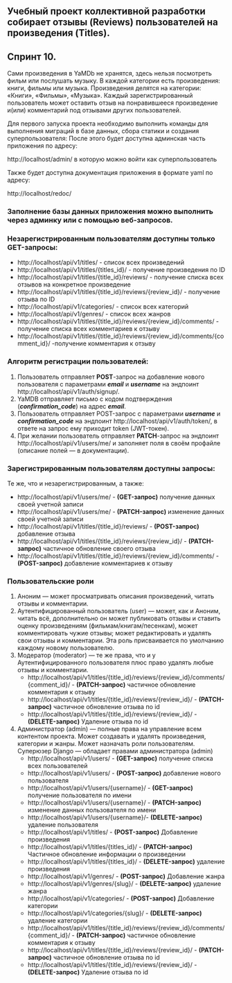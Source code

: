 Учебный проект коллективной разработки собирает отзывы (Reviews) пользователей на произведения (Titles).
---------------------------------------------------------------------------------

## Спринт 10.

Сами произведения в YaMDb не хранятся, здесь нельзя посмотреть фильм или 
послушать музыку. В каждой категории есть произведения: книги, фильмы или музыка.
Произведения делятся на категории: «Книги», «Фильмы», «Музыка». 
Каждый зарегистрированный пользователь может оставить отзыв на понравившееся 
произведение и(или) комментарий под отзывами других пользователей.


Для первого запуска проекта необходимо выполнить команды для выполнения миграций в базе данных, сбора статики и создания суперпользователя:
После этого будет доступна админская часть приложения по адресу:

http://localhost/admin/ в которую можно войти как суперпользователь

Также будет доступна документация приложения в формате yaml по адресу:

http://localhost/redoc/


### Заполнение базы данных приложения можно выполнить через админку или с помощью веб-запросов. 


### Незарегистрированным пользователям доступны только GET-запросы:
* http://localhost/api/v1/titles/ - список всех произведений
* http://localhost/api/v1/titles/{titles_id}/ - получение произведения по ID
* http://localhost/api/v1/titles/{title_id}/reviews/ - получение списка всех 
отзывов на конкретное произведение
* http://localhost/api/v1/titles/{title_id}/reviews/{review_id}/ - 
получение отзыва по ID
* http://localhost/api/v1/categories/ - список всех категорий
* http://localhost/api/v1/genres/ - список всех жанров
* http://localhost/api/v1/titles/{title_id}/reviews/{review_id}/comments/ - 
получение списка всех комментариев к отзыву
* http://localhost/api/v1/titles/{title_id}/reviews/{review_id}/comments/{comment_id}/ 
-получение комментария к отзыву

### Алгоритм регистрации пользователей:

1. Пользователь отправляет **POST**-запрос на добавление нового пользователя с 
параметрами **_email_** и _**username**_ на эндпоинт http://localhost/api/v1/auth/signup/.
2. YaMDB отправляет письмо с кодом подтверждения (_**confirmation_code**_) 
на адрес _**email**_.
3. Пользователь отправляет POST-запрос с параметрами **_username_** и 
_**confirmation_code**_ на эндпоинт http://localhost/api/v1/auth/token/, в ответе на
запрос ему приходит token (JWT-токен).
4. При желании пользователь отправляет **PATCH**-запрос на эндпоинт 
http://localhost/api/v1/users/me/ и заполняет поля в своём профайле (описание 
полей — в документации).

### Зарегистрированным пользователям доступны запросы:
Те же, что и незарегистрированным, а также:
* http://localhost/api/v1/users/me/ - **(GET-запрос)** получение данных своей 
учетной записи
* http://localhost/api/v1/users/me/ - **(PATCH-запрос)** изменение данных своей 
учетной записи
* http://localhost/api/v1/titles/{title_id}/reviews/ - **(POST-запрос)** добавление 
отзыва
* http://localhost/api/v1/titles/{title_id}/reviews/{review_id}/ - **(PATCH-запрос)** 
частичное обновление своего отзыва
* http://localhost/api/v1/titles/{title_id}/reviews/{review_id}/comments/ - 
**(POST-запрос)** добавление комментариев к отзыву 

### Пользовательские роли

1. Аноним — может просматривать описания произведений, читать отзывы и комментарии.
2. Аутентифицированный пользователь (user) — может, как и Аноним, читать всё, 
дополнительно он может публиковать отзывы и ставить оценку произведениям 
(фильмам/книгам/песенкам), может комментировать чужие отзывы; может редактировать 
и удалять свои отзывы и комментарии. Эта роль присваивается по умолчанию каждому 
новому пользователю.
3. Модератор (moderator) — те же права, что и у Аутентифицированного пользователя 
плюс право удалять любые отзывы и комментарии.
   * http://localhost/api/v1/titles/{title_id}/reviews/{review_id}/comments/{comment_id}/ - 
   **(PATCH-запрос)** частичное обновление комментария к отзыву
   * http://localhost/api/v1/titles/{title_id}/reviews/{review_id}/ - 
   **(PATCH-запрос)** частичное обновление отзыва по id
   * http://localhost/api/v1/titles/{title_id}/reviews/{review_id}/ - 
   **(DELETE-запрос)** Удаление отзыва по id
4. Администратор (admin) — полные права на управление всем контентом проекта. 
Может создавать и удалять произведения, категории и жанры. Может назначать роли
пользователям.
Суперюзер Django — обладает правами администратора (admin)
   * http://localhost/api/v1/users/ - **(GET-запрос)** получение списка всех 
   пользователей
   * http://localhost/api/v1/users/ - **(POST-запрос)** добавление нового 
   пользователя
   * http://localhost/api/v1/users/{username}/ - **(GET-запрос)** получение 
   пользователя по имени
   * http://localhost/api/v1/users/{username}/ - **(PATCH-запрос)** изменение 
   данных пользователя по имени
   * http://localhost/api/v1/users/{username}/- **(DELETE-запрос)** удаление 
   пользователя
   * http://localhost/api/v1/titles/ - **(POST-запрос)** Добавление произведения
   * http://localhost/api/v1/titles/{titles_id}/ - **(PATCH-запрос)** Частичное 
   обновление информации о произведении
   * http://localhost/api/v1/titles/{titles_id}/ - **(DELETE-запрос)** удаление
   произведения
   * http://localhost/api/v1/genres/ - **(POST-запрос)** Добавление жанра
   * http://localhost/api/v1/genres/{slug}/ - **(DELETE-запрос)** удаление жанра
   * http://localhost/api/v1/categories/ - **(POST-запрос)** Добавление категории
   * http://localhost/api/v1/categories/{slug}/ - **(DELETE-запрос)** удаление 
   категории
   * http://localhost/api/v1/titles/{title_id}/reviews/{review_id}/comments/{comment_id}/ -
   **(PATCH-запрос)** частичное обновление комментария к отзыву
   * http://localhost/api/v1/titles/{title_id}/reviews/{review_id}/ - 
   **(PATCH-запрос)** частичное обновление отзыва по id
   * http://localhost/api/v1/titles/{title_id}/reviews/{review_id}/ - 
   **(DELETE-запрос)** Удаление отзыва по id
